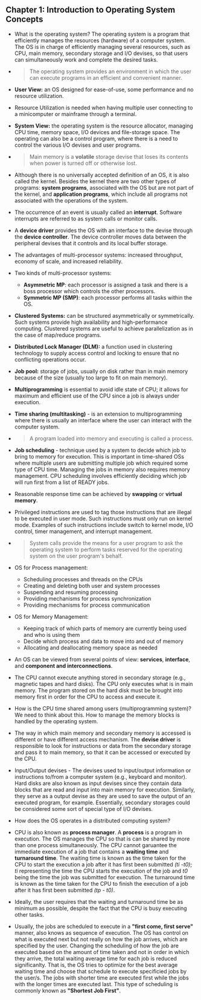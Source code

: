 ## Chapter 1: Introduction to Operating System Concepts

- What is the operating system? The operating system is a program that efficiently manages the resources (hardware) of a computer system. The OS is in charge of efficiently managing several resources, such as CPU, main memory, secondary storage and I/O devises, so that users can simultaneously work and complete the desired tasks.

- > The operating system provides an environment in which the user can execute programs in an efficient and convenient manner.

- **User View:** an OS designed for ease-of-use, some performance and no resource utilization. 

- Resource Utilization is needed when having multiple user connecting to a minicomputer or mainframe through a terminal.

- **System View:** the operating system is the resource allocator, managing CPU time, memory space, I/O devices and file-storage space. The operating can also be a control program, where there is a need to control the various I/O devises and user programs.

- > Main memory is a **volatile** storage devise that loses its contents when power is turned off or otherwise lost.

- Although there is no universally accepted definition of an OS, it is also called the kernel. Besides the kernel there are two other types of programs: **system programs**, associated with the OS but are not part of the kernel, and **application programs**, which include all programs not associated with the operations of the system.

- The occurrence of an event is usually called an **interrupt**. Software interrupts are referred to as system calls or monitor calls. 

- A **device driver** provides the OS with an interface to the devise through the **device controller**. The device controller moves data between the peripheral devises that it controls and its local buffer storage.

- The advantages of multi-processor systems: increased throughput, economy of scale, and increased reliability.

- Two kinds of multi-processor systems: 
    + **Asymmetric MP**: each processor is assigned a task and there is a boss processor which controls the other processors.
    + **Symmetric MP (SMP)**: each processor performs all tasks within the OS. 


- **Clustered Systems:** can be structured asymmetrically or symmetrically. Such systems provide high availability and high-performance computing. Clustered systems are useful to achieve parallelization as in the case of map/reduce programs.

- **Distributed Lock Manager (DLM):** a function used in clustering technology to supply access control and locking to ensure that no conflicting operations occur.

- **Job pool:** storage of jobs, usually on disk rather than in main memory because of the size (usually too large to fit on main memory).

- **Multiprogramming** is essential to avoid idle state of CPU; it allows for maximum and efficient use of the CPU since a job is always under execution.

- **Time sharing (multitasking)** -  is an extension to multiprogramming where there is usually an interface where the user can interact with the computer system.

- > A program loaded into memory and executing is called a process.

- **Job scheduling** - technique used by a system to decide which job to bring to memory for execution. This is important in time-shared OSs where multiple users are submitting multiple job which required some type of CPU time. Managing the jobs in memory also requires memory management. CPU scheduling involves efficiently deciding which job will run first from a list of READY jobs.

- Reasonable response time can be achieved by **swapping** or **virtual memory**. 

- Privileged instructions are used to tag those instructions that are illegal to be executed in user mode. Such instructions must only run on kernel mode. Examples of such instructions include switch to kernel mode, I/O control, timer management, and interrupt management. 

- > System calls provide the means for a user program to ask the operating system to perform tasks reserved for the operating system on the user program's behalf.

- OS for Process management:
    + Scheduling processes and threads on the CPUs
    + Creating and deleting both user and system processes
    + Suspending and resuming processing
    + Providing mechanisms for process synchronization
    + Providing mechanisms for process communication

- OS for Memory Management:
    + Keeping track of which parts of memory are currently being used and who is using them
    + Decide which process and data to move into and out of memory
    + Allocating and deallocating memory space as needed

- An OS can be viewed from several points of view: **services**, **interface**, and **component and interconnections**.


- The CPU cannot execute anything stored in secondary storage (e.g., magnetic tapes and hard disks). The CPU only executes what is in main memory. The program stored on the hard disk must be brought into memory first in order for the CPU to access and execute it. 


- How is the CPU time shared among users (multiprogramming system)? We need to think about this. How to manage the memory blocks is handled by the operating system. 


- The way in which main memory and secondary memory is accessed is different or have different access mechanism. The **devise driver** is responsible to look for instructions or data from the secondary storage and pass it to main memory, so that it can be accessed or executed by the CPU. 


- Input/Output devises - The devises used to input/output information or instructions to/from a computer system (e.g., keyboard and monitor). Hard disks are also known as input devises since they contain data blocks that are read and input into main memory for execution. Similarly, they serve as a output devise as they are used to save the output of an executed program, for example. Essentially, secondary storages could be considered some sort of special type of I/O devises.


- How does the OS operates in a distributed computing system?  

- CPU is also known as **process manager**. A **process** is a program in execution. The OS manages the CPU so that is can be shared by more than one process simultaneously. The CPU cannot garuantee the immediate execution of a job that contains a **waiting time** and **turnaround time**. The waiting time is known as the time taken for the CPU to start the execution a job after it has first been submitted *(ti -t0)*; *ti* representing the time the CPU starts the execution of the job and *t0* being the time the job was submitted for execution. The turnaround time is known as the time taken for the CPU to finish the execution of a job after it has first been submitted *(tp - t0)*. 


- Ideally, the user requires that the waiting and turnaround time be as minimum as possible, despite the fact that the CPU is busy executing other tasks.


- Usually, the jobs are scheduled to execute in a **"first come, first serve"** manner, also knows as sequence of execution. The OS has control on what is executed next but not really on how the job arrives, which are specified by the user. Changing the scheduling of how the job are executed based on the amount of time taken and not in order in which they arrive, the total waiting average time for each job is reduced significanlty. That is, the OS tries to optimize for the best average waiting time and choose that schedule to execute specificied jobs by the user/s. The jobs with shorter time are executed first while the jobs with the longer times are executed last. This type of scheduling is commonly known as **"Shortest Job First"**.

